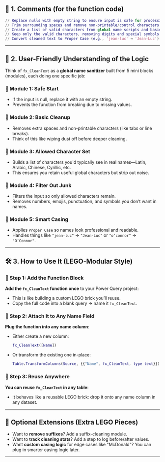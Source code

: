 ## 🧩 1. Comments (for the function code)
```m
// Replace nulls with empty string to ensure input is safe for processing
// Trim surrounding spaces and remove non-printable/control characters
// Create a list of valid characters from global name scripts and basic separators
// Keep only the valid characters, removing digits and special symbols
// Convert cleaned text to Proper Case (e.g., 'jean-luc' → 'Jean-Luc')
```

---

## 🧠 2. User-Friendly Understanding of the Logic

Think of `fx_CleanText` as a **global name sanitizer** built from 5 mini blocks (modules), each doing one specific job:

### 🧱 Module 1: **Safe Start**
- If the input is null, replace it with an empty string.
- Prevents the function from breaking due to missing values.

### 🧱 Module 2: **Basic Cleanup**
- Removes extra spaces and non-printable characters (like tabs or line breaks).
- Think of this like wiping dust off before deeper cleaning.

### 🧱 Module 3: **Allowed Character Set**
- Builds a list of characters you'd typically see in real names—Latin, Arabic, Chinese, Cyrillic, etc.
- This ensures you retain useful global characters but strip out noise.

### 🧱 Module 4: **Filter Out Junk**
- Filters the input so only allowed characters remain.
- Removes numbers, emojis, punctuation, and symbols you don’t want in names.

### 🧱 Module 5: **Smart Casing**
- Applies `Proper Case` so names look professional and readable.
- Handles things like `"jean-luc"` → `"Jean-Luc"` or `"o’connor"` → `"O’Connor"`.

---

## 🛠️ 3. How to Use It (LEGO-Modular Style)

### 🧩 Step 1: Add the Function Block

**Add the `fx_CleanText` function once** to your Power Query project:
- This is like building a custom LEGO brick you’ll reuse.
- Copy the full code into a blank query → name it `fx_CleanText`.

### 🧩 Step 2: Attach It to Any Name Field

**Plug the function into any name column**:
- Either create a new column:
  ```m
  fx_CleanText([Name])
  ```
- Or transform the existing one in-place:
  ```m
  Table.TransformColumns(Source, {{"Name", fx_CleanText, type text}})
  ```

### 🧩 Step 3: Reuse Anywhere

**You can reuse `fx_CleanText` in any table**:
- It behaves like a reusable LEGO brick: drop it onto any name column in any dataset.

---

## 🔁 Optional Extensions (Extra LEGO Pieces)

- Want to **remove suffixes**? Add a suffix-cleaning module.
- Want to **track cleaning stats**? Add a step to log before/after values.
- Want **custom casing logic** for edge cases like "McDonald"? You can plug in smarter casing logic later.

---
